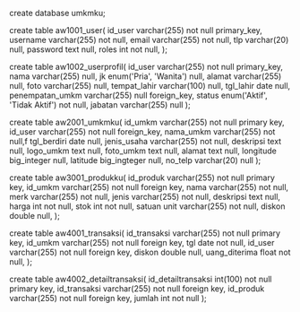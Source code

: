 create database umkmku;

create table aw1001_user(
   id_user varchar(255) not null primary_key,
   username varchar(255) not null, 
   email varchar(255) not null,
   tlp varchar(20) null,
   password text null,
   roles int not null,
);

create table aw1002_userprofil(
   id_user varchar(255) not null primary_key,
   nama varchar(255) null,
   jk enum('Pria', 'Wanita') null,
   alamat varchar(255) null,
   foto varchar(255) null,
   tempat_lahir varchar(100) null,
   tgl_lahir date null,
   penempatan_umkm varchar(255) null foreign_key,
   status enum('Aktif', 'Tidak Aktif') not null,
   jabatan varchar(255) null
);

create table aw2001_umkmku(
   id_umkm varchar(255) not null primary key,
   id_user varchar(255) not null foreign_key,
   nama_umkm varchar(255) not null,f
   tgl_berdiri date null,
   jenis_usaha varchar(255) not null,
   deskripsi text null,
   logo_umkm text null,
   foto_umkm text null,
   alamat text null,
   longitude big_integer null,
   latitude big_ingteger null,
   no_telp varchar(20) null
);

create table aw3001_produkku(
   id_produk varchar(255) not null primary key,
   id_umkm varchar(255) not null foreign key,
   nama varchar(255) not null,
   merk varchar(255) not null,
   jenis varchar(255) not null,
   deskripsi text null,
   harga int not null,
   stok int not null,
   satuan unit varchar(255) not null,
   diskon double null,
);

create table aw4001_transaksi(
   id_transaksi varchar(255) not null primary key,
   id_umkm varchar(255) not null foreign key,
   tgl date not null,
   id_user varchar(255) not null foreign key,
   diskon double null,
   uang_diterima float not null,
);

create table aw4002_detailtransaksi(
   id_detailtransaksi int(100) not null primary key,
   id_transaksi varchar(255) not null foreign key,
   id_produk varchar(255) not null foreign key,
   jumlah int not null
);